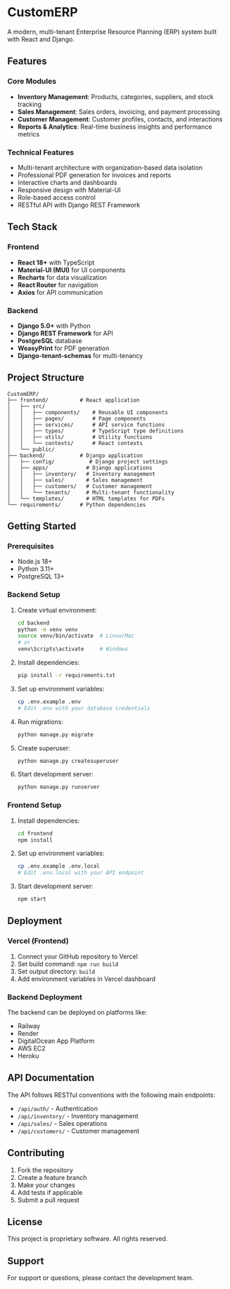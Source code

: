 # CustomERP

A modern, multi-tenant Enterprise Resource Planning (ERP) system built with React and Django.

## Features

### Core Modules
- **Inventory Management**: Products, categories, suppliers, and stock tracking
- **Sales Management**: Sales orders, invoicing, and payment processing
- **Customer Management**: Customer profiles, contacts, and interactions
- **Reports & Analytics**: Real-time business insights and performance metrics

### Technical Features
- Multi-tenant architecture with organization-based data isolation
- Professional PDF generation for invoices and reports
- Interactive charts and dashboards
- Responsive design with Material-UI
- Role-based access control
- RESTful API with Django REST Framework

## Tech Stack

### Frontend
- **React 18+** with TypeScript
- **Material-UI (MUI)** for UI components
- **Recharts** for data visualization
- **React Router** for navigation
- **Axios** for API communication

### Backend
- **Django 5.0+** with Python
- **Django REST Framework** for API
- **PostgreSQL** database
- **WeasyPrint** for PDF generation
- **Django-tenant-schemas** for multi-tenancy

## Project Structure

```
CustomERP/
├── frontend/          # React application
│   ├── src/
│   │   ├── components/    # Reusable UI components
│   │   ├── pages/         # Page components
│   │   ├── services/      # API service functions
│   │   ├── types/         # TypeScript type definitions
│   │   ├── utils/         # Utility functions
│   │   └── contexts/      # React contexts
│   └── public/
├── backend/           # Django application
│   ├── config/           # Django project settings
│   ├── apps/            # Django applications
│   │   ├── inventory/   # Inventory management
│   │   ├── sales/       # Sales management
│   │   ├── customers/   # Customer management
│   │   └── tenants/     # Multi-tenant functionality
│   └── templates/       # HTML templates for PDFs
└── requirements/      # Python dependencies
```

## Getting Started

### Prerequisites
- Node.js 18+
- Python 3.11+
- PostgreSQL 13+

### Backend Setup
1. Create virtual environment:
   ```bash
   cd backend
   python -m venv venv
   source venv/bin/activate  # Linux/Mac
   # or
   venv\Scripts\activate     # Windows
   ```

2. Install dependencies:
   ```bash
   pip install -r requirements.txt
   ```

3. Set up environment variables:
   ```bash
   cp .env.example .env
   # Edit .env with your database credentials
   ```

4. Run migrations:
   ```bash
   python manage.py migrate
   ```

5. Create superuser:
   ```bash
   python manage.py createsuperuser
   ```

6. Start development server:
   ```bash
   python manage.py runserver
   ```

### Frontend Setup
1. Install dependencies:
   ```bash
   cd frontend
   npm install
   ```

2. Set up environment variables:
   ```bash
   cp .env.example .env.local
   # Edit .env.local with your API endpoint
   ```

3. Start development server:
   ```bash
   npm start
   ```

## Deployment

### Vercel (Frontend)
1. Connect your GitHub repository to Vercel
2. Set build command: `npm run build`
3. Set output directory: `build`
4. Add environment variables in Vercel dashboard

### Backend Deployment
The backend can be deployed on platforms like:
- Railway
- Render
- DigitalOcean App Platform
- AWS EC2
- Heroku

## API Documentation

The API follows RESTful conventions with the following main endpoints:

- `/api/auth/` - Authentication
- `/api/inventory/` - Inventory management
- `/api/sales/` - Sales operations
- `/api/customers/` - Customer management

## Contributing

1. Fork the repository
2. Create a feature branch
3. Make your changes
4. Add tests if applicable
5. Submit a pull request

## License

This project is proprietary software. All rights reserved.

## Support

For support or questions, please contact the development team.